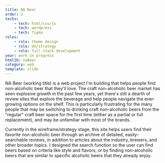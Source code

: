 ```yaml
---
title: NA Beer
order: 2
techs:
    - tech: html/css/js
    - tech: wordpress
    - tech: figma
roles:
    - role: theme design
    - role: UX/strategy
    - role: full stack development
year: work in progress
htmlID: naBeer
category: web
template: slide
---
```

NA Beer (working title) is a web project I'm building that helps people find non-alcoholic beer that they'll love. The craft non-alcoholic beer market has seen explosive growth in the past few years, yet there's still a dearth of review sites that explore the beverage and help people navigate the ever-growing options on the shelf. This is particularly frustrating for the many people that may be switching to drinking craft non-alcoholic beers from the "regular" craft beer space for the first time (either as a partial or full replacement), and may be unfamiliar with most of the brands.

Currently in the wireframe/strategy stage, this site helps users find their favorite non-alcoholic beer through an archive of detailed, easily-searchable reviews, in addition to articles about the industry, brewers, and other broader topics. I designed the search function so the user can find beers based on criteria like style and flavors, or by finding non-alcoholic beers that are similar to specific alcoholic beers that they already enjoy.